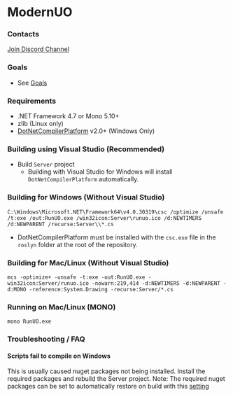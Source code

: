 ModernUO
=====

### Contacts
[Join Discord Channel](https://discord.gg/VdyCpjQ)

### Goals
- See [Goals](./GOALS.md)

### Requirements
- .NET Framework 4.7 or Mono 5.10+
- zlib (Linux only)
- [DotNetCompilerPlatform](https://www.nuget.org/packages/Microsoft.CodeDom.Providers.DotNetCompilerPlatform) v2.0+ (Windows Only)

### Building using Visual Studio (Recommended)
- Build `Server` project
  - Building with Visual Studio for Windows will install `DotNetCompilerPlatform` automatically.

### Building for Windows (Without Visual Studio)
`C:\Windows\Microsoft.NET\Framework64\v4.0.30319\csc /optimize /unsafe /t:exe /out:RunUO.exe /win32icon:Server\runuo.ico /d:NEWTIMERS /d:NEWPARENT /recurse:Server\\*.cs`
- DotNetCompilerPlatform must be installed with the `csc.exe` file in the `roslyn` folder at the root of the repository.

### Building for Mac/Linux (Without Visual Studio)
`mcs -optimize+ -unsafe -t:exe -out:RunUO.exe -win32icon:Server/runuo.ico -nowarn:219,414 -d:NEWTIMERS -d:NEWPARENT -d:MONO -reference:System.Drawing -recurse:Server/*.cs`

### Running on Mac/Linux (MONO)
`mono RunUO.exe`

### Troubleshooting / FAQ

#### Scripts fail to compile on Windows
This is usually caused nuget packages not being installed. Install the required packages and rebuild the Server project.
Note: The required nuget packages can be set to automatically restore on build with this [setting](https://docs.microsoft.com/en-us/nuget/consume-packages/media/restore-01-autorestoreoptions.png)
